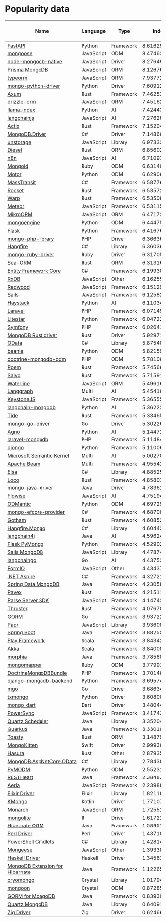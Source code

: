 # Popularity data

| Name | Language | Type | Index | Stars | Forks | Contributors | Closed issues | Avg PR merge days | Merged PRs (6mo) | Releases | Releases/yr | SO total questions | SO recent (6mo) | Discussions | Discussions recent (6mo) | Weekly downloads |
|---|---|---|---:|---:|---:|---:|---:|---:|---:|---:|---:|---:|---:|---:|---:|---:|
| [FastAPI](https://github.com/fastapi/fastapi) | Python | Framework | 8.616290 | 89632 | 7897 | 834 | 0 | 3.659940421979356 | 61 | 100 | 25.325850350399676 | 7658 | 189 | 30 | 4 | 35993992 |
| [mongoose](https://github.com/Automattic/mongoose) | JavaScript | ODM | 8.474624 | 27347 | 3878 | 986 | 10885 | 2.2470446682946688 | 91 | 100 | 50.16678545356528 | 46828 | 43 | 30 | 1 | 3454741 |
| [node-mongodb-native](https://github.com/mongodb/node-mongodb-native) | JavaScript | Driver | 8.276490 | 10168 | 1811 | 487 | 0 | 4.492317464301652 | 83 | 100 | 19.91751263152562 | 176116 | 244 | 0 | 0 | 8062197 |
| [Prisma MongoDB](https://github.com/prisma/prisma) | JavaScript | ORM | 8.126761 | 43834 | 1862 | 319 | 9095 | 0.9965677989736728 | 83 | 100 | 28.98937555957608 | 3882 | 74 | 30 | 0 | 5159603 |
| [typeorm](https://github.com/typeorm/typeorm) | JavaScript | ORM | 7.937728 | 35796 | 6432 | 1187 | 8099 | 9.511898311163273 | 71 | 39 | 9.413136723696459 | 4763 | 44 | 0 | 0 | 2795452 |
| [mongo-python-driver](https://github.com/mongodb/mongo-python-driver) | Python | Driver | 7.609125 | 4278 | 1129 | 227 | 0 | 0.9222461334961337 | 91 | 54 | 8.63563045461637 | 0 | 0 | 0 | 0 | 15402198 |
| [Axum](https://github.com/tokio-rs/axum) | Rust | Framework | 7.462532 | 23147 | 1246 | 396 | 0 | 5.262134395424836 | 83 | 100 | 40.43358451639818 | 207 | 11 | 30 | 0 | 3255849 |
| [drizzle-orm](https://github.com/drizzle-team/drizzle-orm) | JavaScript | ORM | 7.451626 | 30385 | 1029 | 128 | 1701 | 10.247480912930474 | 31 | 100 | 44.77993924109088 | 108 | 16 | 30 | 5 | 2112291 |
| [llama_index](https://github.com/run-llama/llama_index) | Python | AI | 7.424432 | 44339 | 6380 | 1721 | 6486 | 1.3977859322390576 | 88 | 100 | 94.05133137459619 | 360 | 13 | 30 | 2 | 1245805 |
| [langchainjs](https://github.com/langchain-ai/langchainjs) | JavaScript | AI | 7.276268 | 15701 | 2734 | 953 | 2355 | 0.26537123226950343 | 94 | 100 | 71.77779017633502 | 2223 | 103 | 30 | 0 | 1132318 |
| [Actix](https://github.com/actix/actix-web) | Rust | Framework | 7.152042 | 23596 | 1785 | 399 | 1443 | 5.207437263257575 | 88 | 100 | 27.939825646124405 | 534 | 8 | 30 | 0 | 248615 |
| [MongoDB.Driver](https://github.com/mongodb/mongo-csharp-driver) | C# | Driver | 7.148663 | 3208 | 1268 | 144 | 0 | 8.124985029186794 | 92 | 100 | 10.106338487746584 | 2712 | 2 | 0 | 0 | 5870954 |
| [unstorage](https://github.com/unjs/unstorage) | JavaScript | Library | 6.973326 | 2359 | 166 | 91 | 0 | 8.343956260364845 | 32 | 64 | 25.480215791895542 | 0 | 0 | 1 | 1 | 2374510 |
| [Diesel](https://github.com/diesel-rs/diesel) | Rust | ORM | 6.856026 | 13670 | 1155 | 438 | 1554 | 4.5425223678734925 | 89 | 68 | 7.447301850197712 | 453 | 8 | 30 | 0 | 351856 |
| [n8n](https://github.com/n8n-io/n8n) | JavaScript | AI | 6.710978 | 139170 | 44101 | 490 | 4962 | 0.5290050925925925 | 75 | 100 | 191.09778707556308 | 117 | 38 | 0 | 0 | 63076 |
| [Mongoid](https://github.com/mongodb/mongoid) | Ruby | ODM | 6.631401 | 3921 | 1383 | 563 | 0 | 9.68239754313973 | 58 | 100 | 11.367017814163134 | 4727 | 1 | 30 | 0 | 840411 |
| [Motor](https://github.com/mongodb/motor) | Python | ODM | 6.629062 | 2511 | 215 | 57 | 0 | 1.9059389172335603 | 17 | 22 | 4.0567864273976335 | 439 | 5 | 0 | 0 | 2001621 |
| [MassTransit](https://github.com/MassTransit/MassTransit) | C# | Framework | 6.587769 | 7526 | 1899 | 564 | 2013 | 1.2162306547619044 | 19 | 0 |  | 2242 | 21 | 30 | 0 | 3031270 |
| [Rocket](https://github.com/SergioBenitez/rocket) | Rust | Framework | 6.535725 | 25383 | 1613 | 311 | 0 | 53.125997781635796 | 4 | 57 | 7.687142941471693 | 34 | 1 | 30 | 0 | 171221 |
| [Warp](https://github.com/seanmonstar/warp) | Rust | Framework | 6.535088 | 10079 | 744 | 180 | 488 | 30.53542479979979 | 12 | 37 | 5.287913130440948 | 100 | 1 | 0 | 0 | 588313 |
| [Meteor](https://github.com/meteor/meteor) | JavaScript | Framework | 6.531153 | 44698 | 5230 | 949 | 0 | 5.089441347157016 | 71 | 0 |  | 29041 | 5 | 30 | 2 | 2561 |
| [MikroORM](https://github.com/mikro-orm/mikro-orm) | JavaScript | ORM | 6.471723 | 8523 | 590 | 294 | 0 | 2.3185478670634923 | 71 | 100 | 41.694548272925 | 0 | 0 | 30 | 0 | 235067 |
| [mongoengine](https://github.com/MongoEngine/mongoengine) | Python | ODM | 6.444758 | 4336 | 1238 | 401 | 1411 | 19.590725033068786 | 10 | 40 | 4.328887567657772 | 1822 | 3 | 0 | 0 | 1063878 |
| [Flask](https://github.com/pallets/flask) | Python | Framework | 6.416766 | 70376 | 16534 | 857 | 0 | 21.123574635241305 | 24 | 37 | 5.057723517445462 | 55725 | 172 | 30 | 1 | 0 |
| [mongo-php-library](https://github.com/mongodb/mongo-php-library) | PHP | Driver | 6.366364 | 1608 | 265 | 52 | 365 | 1.0404033119658116 | 91 | 61 | 5.715128060953462 | 176116 | 244 | 0 | 0 | 1090316 |
| [Hangfire](https://github.com/HangfireIO/Hangfire) | C# | Library | 6.360365 | 9853 | 1738 | 176 | 0 | 18.268219782282287 | 2 | 100 | 11.137128266899428 | 1369 | 12 | 0 | 0 | 1323892 |
| [mongo-ruby-driver](https://github.com/mongodb/mongo-ruby-driver) | Ruby | Driver | 6.317056 | 1433 | 532 | 203 | 0 | 5.8627652933832675 | 23 | 100 | 10.056783688846268 | 176116 | 244 | 17 | 1 | 1794557 |
| [Sea-ORM](https://github.com/SeaQL/sea-orm) | Rust | ORM | 6.313168 | 8709 | 609 | 247 | 762 | 8.189910827020201 | 65 | 81 | 19.785303425589415 | 47 | 4 | 30 | 2 | 202665 |
| [Entity Framework Core](https://github.com/dotnet/efcore) | C# | Framework | 6.199304 | 14363 | 3301 | 415 | 20491 | 1.2966862139917692 | 90 | 100 | 34.325317638842435 | 23640 | 194 | 0 | 0 | 32404253 |
| [RxDB](https://github.com/pubkey/rxdb) | JavaScript | Other | 6.162556 | 22670 | 1128 | 258 | 809 | 1.8488450915404042 | 88 | 100 | 62.00244460674061 | 49 | 1 | 0 | 0 | 29240 |
| [Redwood](https://github.com/redwoodjs/graphql) | JavaScript | Framework | 6.151291 | 17658 | 1017 | 466 | 0 | 3.1457430868368372 | 57 | 100 | 45.40562435452853 | 28 | 0 | 0 | 0 | 15438 |
| [Sails](https://github.com/balderdashy/sails) | JavaScript | Framework | 6.125829 | 22865 | 1933 | 289 | 0 | 24.612429832175927 | 1 | 44 | 4.216005921803684 | 6557 | 1 | 0 | 0 | 31033 |
| [Haystack](https://github.com/deepset-ai/haystack) | Python | AI | 6.110341 | 22680 | 2385 | 302 | 0 | 1.624421169108669 | 91 | 100 | 72.59561029543853 | 79 | 3 | 30 | 0 | 24407 |
| [Laravel](https://github.com/laravel/laravel) | PHP | Framework | 6.071494 | 82155 | 24471 | 829 | 0 | 0.8123395061728396 | 28 | 100 | 28.670161779148266 | 213796 | 581 | 0 | 0 | 1086070 |
| [Litestar](https://github.com/litestar-org/litestar) | Python | Framework | 6.047220 | 7423 | 460 | 253 | 0 | 2.4355305498399633 | 81 | 100 | 35.85403000633379 | 8 | 2 | 30 | 0 | 184757 |
| [Symfony](https://github.com/symfony/symfony) | PHP | Framework | 6.026418 | 30577 | 9703 | 4509 | 0 | 0.6161831564710779 | 89 | 100 | 55.52812956479105 | 74403 | 96 | 30 | 0 | 1629685 |
| [MongoDB Rust driver](https://github.com/mongodb/mongo-rust-driver) | Rust | Driver | 5.929713 | 1504 | 183 | 76 | 174 | 2.3624993191721138 | 85 | 59 | 10.33536096388817 | 176116 | 244 | 0 | 0 | 138276 |
| [OData](https://github.com/OData/AspNetCoreOData) | C# | Library | 5.875408 | 483 | 176 | 57 | 0 | 21.037632698105078 | 29 | 47 | 9.58256273555202 | 7684 | 31 | 30 | 0 | 3115786 |
| [beanie](https://github.com/BeanieODM/beanie) | Python | ODM | 5.821599 | 2442 | 259 | 119 | 402 | 29.72705073302468 | 24 | 100 | 24.918568476660628 | 22 | 4 | 30 | 0 | 246860 |
| [doctrine-mongodb-odm](https://github.com/doctrine/mongodb-odm) | PHP | ODM | 5.781064 | 1097 | 513 | 367 | 1006 | 5.697716136079898 | 54 | 95 | 8.383617470988876 | 0 | 0 | 0 | 0 | 401451 |
| [Poem](https://github.com/poem-web/poem) | Rust | Framework | 5.745669 | 4185 | 331 | 142 | 332 | 7.091458043981481 | 48 | 2 | 46.16106991827582 | 9 | 0 | 30 | 1 | 60097 |
| [Salvo](https://github.com/salvo-rs/salvo) | Rust | Framework | 5.715913 | 3872 | 237 | 81 | 352 | 0.2086048689138577 | 73 | 77 | 35.825284187222266 | 0 | 0 | 30 | 0 | 132808 |
| [Waterline](https://github.com/balderdashy/waterline) | JavaScript | ORM | 5.496162 | 5412 | 600 | 135 | 0 | 19.193780555555545 | 0 | 16 | 5.118940370129887 | 1224 | 0 | 0 | 0 | 30779 |
| [Langgraph](https://github.com/langchain-ai/langgraph) | Multi | AI | 5.454160 | 18863 | 3282 | 256 | 851 | 1.9207797013562862 | 71 | 100 | 238.7100326957768 | 172 | 53 | 30 | 3 | 0 |
| [KeystoneJS](https://github.com/keystonejs/keystone) | JavaScript | Framework | 5.365555 | 9691 | 1230 | 280 | 1594 | 2.4758739683977455 | 92 | 68 | 17.07189336555172 | 741 | 0 | 30 | 3 | 532 |
| [langchain-mongodb](https://github.com/langchain-ai/langchain-mongodb) | Python | AI | 5.362222 | 65 | 29 | 14 | 23 | 3.0286913580246915 | 83 | 18 | 24.24959722875797 | 2223 | 103 | 0 | 0 | 18916377 |
| [Tide](https://github.com/http-rs/tide) | Rust | Framework | 5.334653 | 5120 | 329 | 137 | 247 | 38.846600771604926 | 0 | 18 | 8.571947123385833 | 724 | 0 | 5 | 0 | 48103 |
| [mongo-go-driver](https://github.com/mongodb/mongo-go-driver) | Go | Driver | 5.302262 | 8445 | 916 | 175 | 0 | 5.96812543402778 | 80 | 100 | 16.646243664313097 | 0 | 0 | 0 | 0 | 0 |
| [Agno](https://github.com/agno-agi/agno) | Python | AI | 5.144710 | 33627 | 4280 | 288 | 0 | 0.46357015669515667 | 91 | 97 | 153.3049522749887 | 5 | 3 | 30 | 0 | 175671 |
| [laravel-mongodb](https://github.com/mongodb/laravel-mongodb) | PHP | Framework | 5.114841 | 7088 | 1450 | 214 | 0 | 4.098358294288263 | 80 | 100 | 10.478723415912418 | 176116 | 244 | 30 | 0 | 96805 |
| [djongo](https://github.com/doableware/djongo) | Python | Framework | 5.110069 | 1930 | 359 | 52 | 201 | 37.63660276813271 | 0 | 1 |  | 263 | 0 | 0 | 0 | 17999 |
| [Microsoft Semantic Kernel](https://github.com/microsoft/semantic-kernel) | Multi | AI | 5.002705 | 26219 | 4232 | 383 | 4186 | 5.869498142764858 | 86 | 100 | 109.61602988896537 | 77 | 23 | 30 | 1 | 0 |
| [Apache Beam](https://github.com/apache/beam) | Multi | Framework | 4.955415 | 8298 | 4404 | 1802 | 3697 | 1.7345613555971702 | 89 | 53 | 8.73699295443444 | 4898 | 20 | 0 | 0 | 0 |
| [Elsa](https://github.com/elsa-workflows/elsa-core) | C# | Library | 4.885259 | 7337 | 1400 | 253 | 0 | 1.5527450078090137 | 83 | 100 | 20.439496057895482 | 114 | 4 | 30 | 0 | 56563 |
| [Loco](https://github.com/loco-rs/loco) | Rust | Framework | 4.858071 | 8128 | 365 | 143 | 536 | 5.693434130332866 | 79 | 7 | 16.191977632671875 | 7 | 0 | 30 | 0 | 325 |
| [mongo-java-driver](https://github.com/mongodb/mongo-java-driver) | Java | Driver | 4.783618 | 2648 | 1486 | 237 | 0 | 7.1710910227756495 | 87 | 100 | 12.32657685293887 | 1043 | 0 | 0 | 0 | 0 |
| [Flowise](https://github.com/flowiseai/flowise) | JavaScript | AI | 4.751943 | 43792 | 22376 | 260 | 1704 | 2.378815035273367 | 84 | 75 | 32.64240054499163 | 32 | 6 | 30 | 0 | 3462 |
| [ODMantic](https://github.com/art049/odmantic) | Python | ODM | 4.697297 | 1132 | 91 | 19 | 90 | 45.178983262108254 | 0 | 21 | 5.964724927963287 | 0 | 0 | 20 | 2 | 14383 |
| [mongo-efcore-provider](https://github.com/mongodb/mongo-efcore-provider) | C# | Framework | 4.687000 | 379 | 35 | 11 | 0 | 3.330426747311828 | 37 | 15 | 11.284690995154438 | 176116 | 244 | 0 | 0 | 14597 |
| [Gotham](https://github.com/gotham-rs/gotham) | Rust | Framework | 4.608521 | 2280 | 126 | 58 | 0 | 13.543913917824067 | 0 | 14 | 2.0983534053744903 | 0 | 0 | 6 | 1 | 6170 |
| [Hangfire.Mongo](https://github.com/gottscj/Hangfire.Mongo) | C# | Library | 4.604429 | 274 | 87 | 34 | 198 | 2.9586119917471825 | 4 | 85 | 7.949744358316685 | 1369 | 12 | 0 | 0 | 152304 |
| [langchain4j](https://github.com/langchain4j/langchain4j) | Java | AI | 4.596246 | 9049 | 1669 | 270 | 0 | 3.4263710352639887 | 94 | 52 | 23.195923306674626 | 37 | 8 | 30 | 1 | 0 |
| [Flask PyMongo](https://github.com/mongodb-labs/flask-pymongo) | Python | Framework | 4.529026 | 725 | 177 | 39 | 99 | 146.13819330333857 | 19 | 2 | 4036.7892548768787 | 79 | 0 | 0 | 0 | 0 |
| [Sails MongoDB](https://github.com/balderdashy/sails-mongo) | JavaScript | Library | 4.478744 | 411 | 259 | 67 | 0 | 43.91107793209874 | 0 | 7 | 0.8104386418913672 | 6557 | 1 | 0 | 0 | 2854 |
| [langchaingo](https://github.com/tmc/langchaingo) | Go | AI | 4.437526 | 7653 | 944 | 182 | 0 | 10.027875987200431 | 68 | 20 | 11.791399657029505 | 0 | 0 | 30 | 5 | 0 |
| [FormIO](https://github.com/formio/formio) | JavaScript | Other | 4.434370 | 2217 | 758 | 87 | 665 | 6.492918952903519 | 72 | 0 |  | 183 | 1 | 0 | 0 | 1998 |
| [.NET Aspire](https://github.com/dotnet/aspire) | C# | Framework | 4.327212 | 4846 | 690 | 209 | 0 | 0.8386570299919486 | 92 | 24 | 13.324485556733043 | 195 | 42 | 30 | 6 | 0 |
| [Spring Data MongoDB](https://github.com/spring-projects/spring-data-mongodb) | Java | Framework | 4.230586 | 1662 | 1126 | 223 | 3464 | 12.72857638888889 | 0 | 100 | 38.936482364651745 | 3326 | 7 | 0 | 0 | 0 |
| [Pavex](https://github.com/LukeMathWalker/pavex) | Rust | Framework | 4.215115 | 1944 | 76 | 22 | 0 | 2.577004737295434 | 53 | 77 | 48.92384896478905 | 0 | 0 | 0 | 0 | 1552 |
| [Parse Server SDK](https://github.com/parse-community/Parse-SDK-JS) | JavaScript | Framework | 4.147422 | 1341 | 597 | 116 | 818 | 2.2380189881910897 | 69 | 100 | 40.86820299801168 | 1843 | 2 | 0 | 0 | 78749 |
| [Thruster](https://github.com/thruster-rs/thruster) | Rust | Framework | 4.076708 | 1074 | 46 | 20 | 0 | 1.8460119395711498 | 0 | 0 |  | 0 | 0 | 1 | 0 | 2887 |
| [GORM](https://github.com/go-gorm/gorm) | Go | Framework | 3.937224 | 38873 | 4101 | 454 | 0 | 13.633643749999997 | 30 | 10 | 2.2098839633050695 | 4256 | 3 | 30 | 1 | 0 |
| [Papr](https://github.com/plexinc/papr) | JavaScript | Library | 3.936083 | 484 | 23 | 23 | 52 | 3.945379453820908 | 12 | 7 | 8.14437657930963 | 0 | 0 | 0 | 0 | 7925 |
| [Spring Boot](https://github.com/spring-projects/spring-boot) | Java | Framework | 3.882555 | 78433 | 41502 | 1480 | 0 |  | 0 | 100 | 40.12780227421398 | 152302 | 1000 | 0 | 0 | 0 |
| [Play Framework](https://github.com/playframework/playframework) | Scala | Framework | 3.843427 | 12585 | 4077 | 989 | 3396 | 1.0660774782135078 | 85 | 100 | 11.757012049584967 | 0 | 0 | 30 | 0 | 0 |
| [Akka](https://github.com/akka/akka) | Scala | Framework | 3.840085 | 13214 | 3585 | 1061 | 0 | 6.149924342105264 | 84 | 73 | 11.703754405397374 | 0 | 0 | 0 | 0 | 0 |
| [morphia](https://github.com/MorphiaOrg/morphia) | Java | Framework | 3.785604 | 1678 | 453 | 75 | 1785 | 0.7614119084362141 | 90 | 73 | 6.255374959174986 | 868 | 1 | 30 | 1 | 0 |
| [mongomapper](https://github.com/mongomapper/mongomapper) | Ruby | ODM | 3.779976 | 1603 | 380 | 151 | 0 | 50.27269852479599 | 7 | 0 |  | 509 | 0 | 0 | 0 | 0 |
| [DoctrineMongoDBBundle](https://github.com/doctrine/DoctrineMongoDBBundle) | PHP | Framework | 3.701469 | 385 | 232 | 185 | 298 | 6.232339790448347 | 32 | 62 | 5.4882844342273716 | 0 | 0 | 1 | 0 | 0 |
| [django-mongodb-backend](https://github.com/mongodb/django-mongodb-backend) | Python | Framework | 3.695745 | 181 | 29 | 8 | 0 | 4.45725465654608 | 86 | 0 |  | 0 | 0 | 1 | 1 | 2775 |
| [mgo](https://github.com/globalsign/mgo) | Go | Driver | 3.686349 | 1968 | 229 | 70 | 0 | 10.100856887589345 | 0 | 13 | 14.65296533310779 | 645 | 0 | 0 | 0 | 0 |
| [txmongo](https://github.com/twisted/txmongo) | Python | Driver | 3.608004 | 339 | 103 | 54 | 85 | 6.00129436728395 | 7 | 7 | 0.9968855427213804 | 0 | 0 | 0 | 0 | 668 |
| [mongo_dart](https://github.com/mongo-dart/mongo_dart) | Dart | Driver | 3.480448 | 457 | 99 | 51 | 260 | 8.815825386954119 | 1 | 7 | 10.136243082768178 | 26 | 0 | 6 | 2 | 0 |
| [PowerSync](https://github.com/powersync-ja/powersync-service) | JavaScript | Framework | 3.417434 | 240 | 25 | 17 | 0 | 3.476102576692854 | 99 | 100 | 1749.268034185381 | 0 | 0 | 14 | 12 | 777 |
| [Quartz Scheduler](https://github.com/quartz-scheduler/quartz) | Java | Library | 3.352049 | 6609 | 1964 | 96 | 684 | 33.98196037976382 | 15 | 5 | 0.8874125450431971 | 3802 | 5 | 30 | 9 | 0 |
| [Quarkus](https://github.com/quarkusio/quarkus) | Java | Framework | 3.330188 | 14982 | 2958 | 1345 | 0 | 0.8923000426413253 | 76 | 100 | 80.26860385443743 | 5006 | 148 | 30 | 0 | 0 |
| [Toasty](https://github.com/tokio-rs/toasty) | Rust | ORM | 3.148791 | 1623 | 53 | 15 | 0 | 2.2954083635265703 | 56 | 0 |  | 0 | 0 | 14 | 1 | 39 |
| [MongoKitten](https://github.com/OpenKitten/MongoKitten) | Swift | Driver | 2.999366 | 746 | 109 | 40 | 0 | 11.631942810457522 | 4 | 100 | 12.117327225776913 | 17 | 0 | 0 | 0 | 0 |
| [Hasura](https://github.com/hasura/graphql-engine) | Rust | Other | 2.879352 | 31709 | 2828 | 422 | 4146 | 64.50699074074075 | 0 | 100 | 42.13932858318258 | 740 | 4 | 30 | 0 | 0 |
| [MongoDB.AspNetCore.OData](https://github.com/mongodb/mongo-aspnetcore-odata) | C# | Library | 2.784382 | 21 | 6 | 5 | 0 | 5.801819355413105 | 4 | 2 | 4.426700448307644 | 7684 | 31 | 0 | 0 | 10995 |
| [PyMODM](https://github.com/mongodb/pymodm) | Python | ODM | 2.552318 | 350 | 64 | 18 | 0 | 7.359653635116598 | 0 | 0 |  | 26 | 0 | 0 | 0 | 3027 |
| [RESTHeart](https://github.com/softinstigate/restheart) | Java | Framework | 2.384837 | 859 | 170 | 42 | 0 | 7.539134440813362 | 1 | 100 | 28.586950711397705 | 114 | 0 | 13 | 3 | 0 |
| [Aeria](https://github.com/aeria-org/aeria) | JavaScript | Framework | 2.239883 | 483 | 5 | 5 | 12 | 0.37540509259259247 | 96 | 100 | 630.5567544238239 | 1 | 0 | 0 | 0 | 0 |
| [Elixir Driver](https://github.com/zookzook/elixir-mongodb-driver) | Elixir | Library | 1.821183 | 265 | 71 | 101 | 0 | 11.068959307992206 | 7 | 41 | 6.514898346543341 | 9655 | 13 | 5 | 1 | 0 |
| [KMongo](https://github.com/Litote/kmongo) | Kotlin | Driver | 1.771073 | 778 | 77 | 41 | 0 | 7.516694958847735 | 0 | 65 | 7.215333473216532 | 37 | 0 | 0 | 0 | 0 |
| [Monarch](https://github.com/monarch-orm/monarch) | JavaScript | ORM | 1.725510 | 30 | 3 | 4 | 0 | 1.506932519640853 | 3 | 15 | 25.063855743204606 | 10 | 0 | 0 | 0 | 2 |
| [mongolite](https://github.com/jeroen/mongolite) | R | Driver | 1.617217 | 287 | 65 | 9 | 171 | 20.44556597222222 | 1 | 26 | 2.6536585421387344 | 103 | 0 | 0 | 0 | 0 |
| [Hibernate OGM](https://github.com/hibernate/hibernate-ogm) | Java | Framework | 1.589516 | 323 | 198 | 62 | 0 | 20.541267495693376 | 0 | 0 |  | 229 | 0 | 0 | 0 | 0 |
| [Perl Driver](https://github.com/mongodb-labs/mongo-perl-driver) | Perl | Driver | 1.437184 | 199 | 101 | 74 | 0 | 1.0595669699872288 | 0 | 0 |  | 68361 | 80 | 0 | 0 | 0 |
| [PowerShell Cmdlets](https://github.com/nightroman/Mdbc) | C# | Library | 1.428144 | 144 | 15 | 1 | 88 |  | 0 | 0 |  | 0 | 0 | 0 | 0 | 0 |
| [Mongeese](https://github.com/michael-nwuju/mongeese) | JavaScript | Other | 1.393385 | 8 | 0 | 1 | 1 | 0.0006539351851851851 | 18 | 0 |  | 0 | 0 | 0 | 0 | 85 |
| [Haskell Driver](https://github.com/mongodb-haskell/mongodb) | Haskell | Driver | 1.345615 | 174 | 47 | 47 | 0 | 25.67254559483727 | 0 | 0 |  | 51820 | 124 | 0 | 0 | 0 |
| [MongoDB Extension for Hibernate](https://github.com/mongodb/mongo-hibernate) | Java | Framework | 1.122658 | 8 | 12 | 5 | 0 | 9.90018386661978 | 36 | 0 |  | 95416 | 237 | 0 | 0 | 0 |
| [cryomongo](https://github.com/elbywan/cryomongo) | Crystal | Library | 1.017940 | 76 | 6 | 2 | 0 | 0.2139597800925926 | 0 | 0 |  | 0 | 0 | 0 | 0 | 0 |
| [mongoon](https://github.com/elbywan/moongoon) | Crystal | ODM | 0.872856 | 46 | 3 | 2 | 7 | 4.039351851851852 | 0 | 0 |  | 0 | 0 | 0 | 0 | 0 |
| [GORM for MongoDB](https://github.com/jkuehn/gorm-mongodb) | Java | Framework | 0.839308 | 21 | 14 | 8 | 0 | 3.6548908730158725 | 0 | 0 |  | 55 | 0 | 0 | 0 | 0 |
| [Quartz MongoDB](https://github.com/avi-sanwal/quartz-mongodb) | Java | Library | 0.640910 | 1 | 4 | 61 | 0 | 6.916814932020625 | 8 | 7 | 5.220074589508166 | 3802 | 5 | 0 | 0 | 0 |
| [Zig Driver](https://github.com/softprops/zig-mongodb) | Zig | Driver | 0.624665 | 14 | 2 | 1 | 0 |  | 0 | 0 |  | 463 | 18 | 0 | 0 | 0 |
